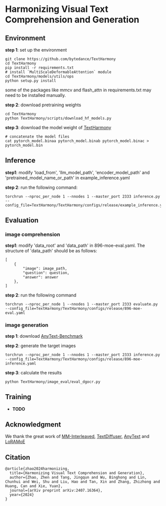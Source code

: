 # Harmonizing Visual Text Comprehension and Generation

## Environment

**step 1**: set up the environment

```
git clone https://github.com/bytedance/TextHarmony
cd TextHarmony
pip install -r requirements.txt
# install `MultiScaleDeformableAttention` module
cd TextHarmony/models/utils/ops
python setup.py install
```
some of the packages like mmcv and flash_attn in requirements.txt may need to be installed manually.

**step 2**: download pretraining weights

```
cd TextHarmony
python TextHarmony/scripts/download_hf_models.py
```

**step 3**: download the model weight of [TextHarmony](https://huggingface.co/jingqun/textharmony)

```
# concatenate the model files
cat pytorch_model.binaa pytorch_model.binab pytorch_model.binac > pytorch_model.bin
```

## Inference

**step1**: modify 'load_from', 'llm_model_path', 'encoder_model_path' and 'pretrained_model_name_or_path' in example_inference.yaml

**step 2**: run the following command:

```
torchrun --nproc_per_node 1 --nnodes 1 --master_port 2333 inference.py  --config_file=TextHarmony/TextHarmony/configs/release/example_inference.yaml
```

## Evaluation

### image comprehension

**step1**: modify 'data_root' and 'data_path' in 896-moe-eval.yaml. The structure of 'data_path' should be as follows:

```
[
    {
		"image": image_path,
		"question": question,
		"answer": answer
    },
]
```

**step 2**: run the following command

```
torchrun --nproc_per_node 1 --nnodes 1 --master_port 2333 evaluate.py --config_file=TextHarmony/TextHarmony/configs/release/896-moe-eval.yaml
```

### image generation

**step 1**: download [AnyText-Benchmark](https://github.com/tyxsspa/AnyText?tab=readme-ov-file)

**step 2**: generate the target images

```
torchrun --nproc_per_node 1 --nnodes 1 --master_port 2333 inference.py  --config_file=TextHarmony/TextHarmony/configs/release/896-moe-inference.yaml
```

**step 3**: calculate the results

```
python TextHarmony/image_eval/eval_dgocr.py
```

## Training

* **TODO**

## Acknowledgment

We thank the great work of [MM-Interleaved](https://github.com/OpenGVLab/MM-Interleaved), [TextDiffuser](https://github.com/microsoft/unilm/tree/master/textdiffuser-2), [AnyText](https://github.com/tyxsspa/AnyText) and [LoRAMoE](https://github.com/Ablustrund/LoRAMoE)

## Citation

```
@article{zhao2024harmonizing,
  title={Harmonizing Visual Text Comprehension and Generation},
  author={Zhao, Zhen and Tang, Jingqun and Wu, Binghong and Lin, Chunhui and Wei, Shu and Liu, Hao and Tan, Xin and Zhang, Zhizhong and Huang, Can and Xie, Yuan},
  journal={arXiv preprint arXiv:2407.16364},
  year={2024}
}
```
